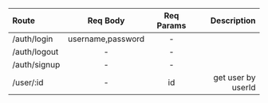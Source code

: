 | Route        |     Req Body      | Req Params |        Description |
| :----------- | :---------------: | :--------: | -----------------: |
| /auth/login  | username,password |     -      |                    |
| /auth/logout |         -         |     -      |                    |
| /auth/signup |         -         |     -      |                    |
| /user/:id    |         -         |     id     | get user by userId |
